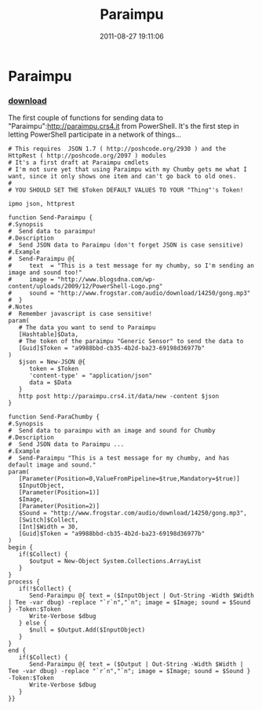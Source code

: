 ﻿---
pid:            2931
parent:         0
children:       
poster:         Joel Bennett
title:          Paraimpu
date:           2011-08-27 19:11:06
description:    The first couple of functions for sending data to "Paraimpu":http://paraimpu.crs4.it from PowerShell.  It's the first step in letting PowerShell participate in a network of things...
format:         posh
---

# Paraimpu

### [download](2931.ps1)  

The first couple of functions for sending data to "Paraimpu":http://paraimpu.crs4.it from PowerShell.  It's the first step in letting PowerShell participate in a network of things...

```posh
# This requires  JSON 1.7 ( http://poshcode.org/2930 ) and the HttpRest ( http://poshcode.org/2097 ) modules
# It's a first draft at Paraimpu cmdlets 
# I'm not sure yet that using Paraimpu with my Chumby gets me what I want, since it only shows one item and can't go back to old ones.
#
# YOU SHOULD SET THE $Token DEFAULT VALUES TO YOUR "Thing"'s Token!

ipmo json, httprest

function Send-Paraimpu {
#.Synopsis 
#  Send data to paraimpu!
#.Description
#  Send JSON data to Paraimpu (don't forget JSON is case sensitive)
#.Example
#  Send-Paraimpu @{ 
#     text  = "This is a test message for my chumby, so I'm sending an image and sound too!"
#     image = "http://www.blogsdna.com/wp-content/uploads/2009/12/PowerShell-Logo.png"
#     sound = "http://www.frogstar.com/audio/download/14250/gong.mp3"
#  }
#.Notes 
#  Remember javascript is case sensitive!
param(
   # The data you want to send to Paraimpu
   [Hashtable]$Data, 
   # The token of the paraimpu "Generic Sensor" to send the data to
   [Guid]$Token = "a9988bbd-cb35-4b2d-ba23-69198d36977b"
)
   $json = New-JSON @{
      token = $Token
      'content-type' = "application/json"
      data = $Data
   }
   http post http://paraimpu.crs4.it/data/new -content $json
}

function Send-ParaChumby { 
#.Synopsis 
#  Send data to paraimpu with an image and sound for Chumby
#.Description
#  Send JSON data to Paraimpu ...
#.Example
#  Send-Paraimpu "This is a test message for my chumby, and has default image and sound."
param(
   [Parameter(Position=0,ValueFromPipeline=$true,Mandatory=$true)]
   $InputObject,
   [Parameter(Position=1)]
   $Image, 
   [Parameter(Position=2)]
   $Sound = "http://www.frogstar.com/audio/download/14250/gong.mp3",
   [Switch]$Collect,
   [Int]$Width = 30,
   [Guid]$Token = "a9988bbd-cb35-4b2d-ba23-69198d36977b"
)
begin {
   if($Collect) {
      $output = New-Object System.Collections.ArrayList
   }
}
process {
   if(!$Collect) {
      Send-Paraimpu @{ text = ($InputObject | Out-String -Width $Width | Tee -var dbug) -replace "`r`n","`n"; image = $Image; sound = $Sound } -Token:$Token
      Write-Verbose $dbug
   } else {
      $null = $Output.Add($InputObject)
   }
}
end {
   if($Collect) {
      Send-Paraimpu @{ text = ($Output | Out-String -Width $Width | Tee -var dbug) -replace "`r`n","`n"; image = $Image; sound = $Sound } -Token:$Token
      Write-Verbose $dbug
   }
}}


```
